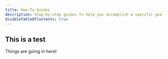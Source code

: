```yaml
---
title: How-To Guides
description: Step-by-step guides to help you accomplish a specific goal
disableTableOfContents: true
---
```


## This is a test

Things are going in here!
